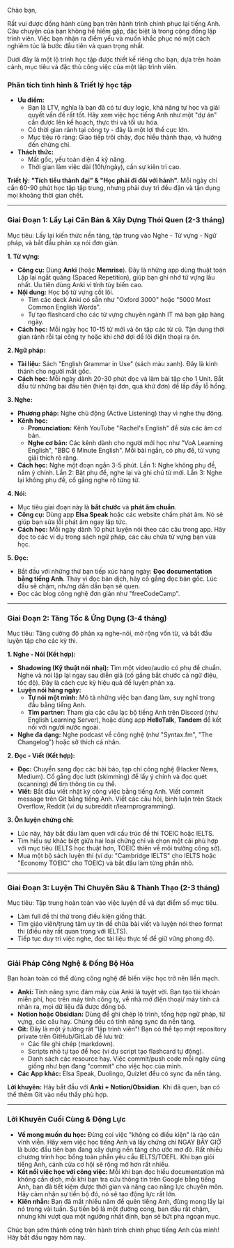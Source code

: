 Chào bạn,

Rất vui được đồng hành cùng bạn trên hành trình chinh phục lại tiếng Anh. Câu chuyện của bạn không hề hiếm gặp, đặc biệt là trong cộng đồng lập trình viên. Việc bạn nhận ra điểm yếu và muốn khắc phục nó một cách nghiêm túc là bước đầu tiên và quan trọng nhất.

Dưới đây là một lộ trình học tập được thiết kế riêng cho bạn, dựa trên hoàn cảnh, mục tiêu và đặc thù công việc của một lập trình viên.

### **Phân tích tình hình & Triết lý học tập**

*   **Ưu điểm:**
    *   Bạn là LTV, nghĩa là bạn đã có tư duy logic, khả năng tự học và giải quyết vấn đề rất tốt. Hãy xem việc học tiếng Anh như một "dự án" cần được lên kế hoạch, thực thi và tối ưu hóa.
    *   Có thời gian rảnh tại công ty - đây là một lợi thế cực lớn.
    *   Mục tiêu rõ ràng: Giao tiếp trôi chảy, đọc hiểu thành thạo, và hướng đến chứng chỉ.
*   **Thách thức:**
    *   Mất gốc, yếu toàn diện 4 kỹ năng.
    *   Thời gian làm việc dài (10h/ngày), cần sự kiên trì cao.

**Triết lý: "Tích tiểu thành đại" & "Học phải đi đôi với hành".** Mỗi ngày chỉ cần 60-90 phút học tập tập trung, nhưng phải duy trì đều đặn và tận dụng mọi khoảng thời gian chết.

---

### **Giai Đoạn 1: Lấy Lại Căn Bản & Xây Dựng Thói Quen (2-3 tháng)**

Mục tiêu: Lấy lại kiến thức nền tảng, tập trung vào Nghe - Từ vựng - Ngữ pháp, và bắt đầu phản xạ nói đơn giản.

**1. Từ vựng:**
*   **Công cụ:** Dùng **Anki** (hoặc **Memrise**). Đây là những app dùng thuật toán Lặp lại ngắt quãng (Spaced Repetition), giúp bạn ghi nhớ từ vựng lâu nhất. Ưu tiên dùng Anki vì tính tùy biến cao.
*   **Nội dung:** Học bộ từ vựng cốt lõi.
    *   Tìm các deck Anki có sẵn như "Oxford 3000" hoặc "5000 Most Common English Words".
    *   Tự tạo flashcard cho các từ vựng chuyên ngành IT mà bạn gặp hàng ngày.
*   **Cách học:** Mỗi ngày học 10-15 từ mới và ôn tập các từ cũ. Tận dụng thời gian rảnh rỗi tại công ty hoặc khi chờ đợi để lôi điện thoại ra ôn.

**2. Ngữ pháp:**
*   **Tài liệu:** Sách "English Grammar in Use" (sách màu xanh). Đây là kinh thánh cho người mất gốc.
*   **Cách học:** Mỗi ngày dành 20-30 phút đọc và làm bài tập cho 1 Unit. Bắt đầu từ những bài đầu tiên (hiện tại đơn, quá khứ đơn) để lấp đầy lỗ hổng.

**3. Nghe:**
*   **Phương pháp:** Nghe chủ động (Active Listening) thay vì nghe thụ động.
*   **Kênh học:**
    *   **Pronunciation:** Kênh YouTube "Rachel's English" để sửa các âm cơ bản.
    *   **Nghe cơ bản:** Các kênh dành cho người mới học như "VoA Learning English", "BBC 6 Minute English". Mỗi bài ngắn, có phụ đề, từ vựng giải thích rõ ràng.
*   **Cách học:** Nghe một đoạn ngắn 3-5 phút. Lần 1: Nghe không phụ đề, nắm ý chính. Lần 2: Bật phụ đề, nghe lại và ghi chú từ mới. Lần 3: Nghe lại không phụ đề, cố gắng nghe rõ từng từ.

**4. Nói:**
*   Mục tiêu giai đoạn này là **bắt chước** và **phát âm chuẩn**.
*   **Công cụ:** Dùng app **Elsa Speak** hoặc các website chấm phát âm. Nó sẽ giúp bạn sửa lỗi phát âm ngay lập tức.
*   **Cách học:** Mỗi ngày dành 10 phút luyện nói theo các câu trong app. Hãy đọc to các ví dụ trong sách ngữ pháp, các câu chứa từ vựng bạn vừa học.

**5. Đọc:**
*   Bắt đầu với những thứ bạn tiếp xúc hàng ngày: **Đọc documentation bằng tiếng Anh**. Thay vì đọc bản dịch, hãy cố gắng đọc bản gốc. Lúc đầu sẽ chậm, nhưng dần dần bạn sẽ quen.
*   Đọc các blog công nghệ đơn giản như "freeCodeCamp".

---

### **Giai Đoạn 2: Tăng Tốc & Ứng Dụng (3-4 tháng)**

Mục tiêu: Tăng cường độ phản xạ nghe-nói, mở rộng vốn từ, và bắt đầu luyện tập cho các kỳ thi.

**1. Nghe - Nói (Kết hợp):**
*   **Shadowing (Kỹ thuật nói nhại):** Tìm một video/audio có phụ đề chuẩn. Nghe và nói lặp lại ngay sau diễn giả (cố gắng bắt chước cả ngữ điệu, tốc độ). Đây là cách cực kỳ hiệu quả để luyện phản xạ.
*   **Luyện nói hàng ngày:**
    *   **Tự nói một mình:** Mô tả những việc bạn đang làm, suy nghĩ trong đầu bằng tiếng Anh.
    *   **Tìm partner:** Tham gia các câu lạc bộ tiếng Anh trên Discord (như English Learning Server), hoặc dùng app **HelloTalk**, **Tandem** để kết nối với người nước ngoài.
*   **Nghe đa dạng:** Nghe podcast về công nghệ (như "Syntax.fm", "The Changelog") hoặc sở thích cá nhân.

**2. Đọc - Viết (Kết hợp):**
*   **Đọc:** Chuyển sang đọc các bài báo, tạp chí công nghệ (Hacker News, Medium). Cố gắng đọc lướt (skimming) để lấy ý chính và đọc quét (scanning) để tìm thông tin cụ thể.
*   **Viết:** Bắt đầu viết nhật ký công việc bằng tiếng Anh. Viết commit message trên Git bằng tiếng Anh. Viết các câu hỏi, bình luận trên Stack Overflow, Reddit (ví dụ subreddit r/learnprogramming).

**3. Ôn luyện chứng chỉ:**
*   Lúc này, hãy bắt đầu làm quen với cấu trúc đề thi TOEIC hoặc IELTS.
*   Tìm hiểu sự khác biệt giữa hai loại chứng chỉ và chọn một cái phù hợp với mục tiêu (IELTS học thuật hơn, TOEIC thiên về môi trường công sở).
*   Mua một bộ sách luyện thi (ví dụ: "Cambridge IELTS" cho IELTS hoặc "Economy TOEIC" cho TOEIC) và bắt đầu làm từng phần nhỏ.

---

### **Giai Đoạn 3: Luyện Thi Chuyên Sâu & Thành Thạo (2-3 tháng)**

Mục tiêu: Tập trung hoàn toàn vào việc luyện đề và đạt điểm số mục tiêu.

*   Làm full đề thi thử trong điều kiện giống thật.
*   Tìm giáo viên/trung tâm uy tín để chữa bài viết và luyện nói theo format thi (điều này rất quan trọng với IELTS).
*   Tiếp tục duy trì việc nghe, đọc tài liệu thực tế để giữ vững phong độ.

---

### **Giải Pháp Công Nghệ & Đồng Bộ Hóa**

Bạn hoàn toàn có thể dùng công nghệ để biến việc học trở nên liền mạch.

*   **Anki:** Tính năng sync đám mây của Anki là tuyệt vời. Bạn tạo tài khoản miễn phí, học trên máy tính công ty, về nhà mở điện thoại/ máy tính cá nhân ra, mọi dữ liệu đã được đồng bộ.
*   **Notion hoặc Obsidian:** Dùng để ghi chép lộ trình, tổng hợp ngữ pháp, từ vựng, các câu hay. Chúng đều có tính năng sync đa nền tảng.
*   **Git:** Đây là một ý tưởng rất "lập trình viên"! Bạn có thể tạo một repository private trên GitHub/GitLab để lưu trữ:
    *   Các file ghi chép (markdown).
    *   Scripts nhỏ tự tạo để học (ví dụ script tạo flashcard tự động).
    *   Danh sách các resource hay.
    Việc commit/push code mỗi ngày cũng giống như bạn đang "commit" cho việc học của mình.
*   **Các App khác:** Elsa Speak, Duolingo, Quizlet đều có sync đa nền tảng.

**Lời khuyên:** Hãy bắt đầu với **Anki + Notion/Obsidian**. Khi đã quen, bạn có thể thêm Git vào nếu thấy phù hợp.

---

### **Lời Khuyên Cuối Cùng & Động Lực**

*   **Về mong muốn du học:** Đừng coi việc "không có điều kiện" là rào cản vĩnh viễn. Hãy xem việc học tiếng Anh và lấy chứng chỉ NGAY BÂY GIỜ là bước đầu tiên bạn đang xây dựng nền tảng cho ước mơ đó. Rất nhiều chương trình học bổng toàn phần yêu cầu IELTS/TOEFL. Khi bạn giỏi tiếng Anh, cánh cửa cơ hội sẽ rộng mở hơn rất nhiều.
*   **Kết nối việc học với công việc:** Mỗi khi bạn đọc hiểu documentation mà không cần dịch, mỗi khi bạn tra cứu thông tin trên Google bằng tiếng Anh, bạn đã tiết kiệm được thời gian và nâng cao năng lực chuyên môn. Hãy cảm nhận sự tiến bộ đó, nó sẽ tạo động lực rất lớn.
*   **Kiên nhẫn:** Bạn đã mất nhiều năm để quên tiếng Anh, đừng mong lấy lại nó trong vài tuần. Sự tiến bộ là một đường cong, ban đầu rất chậm, nhưng khi vượt qua một ngưỡng nhất định, bạn sẽ bứt phá ngoạn mục.

Chúc bạn sớm thành công trên hành trình chinh phục tiếng Anh của mình! Hãy bắt đầu ngay hôm nay.
